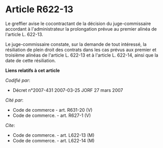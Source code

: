 # Article R622-13

Le greffier avise le cocontractant de la décision du juge-commissaire accordant à l'administrateur la prolongation prévue au
premier alinéa de l'article L. 622-13.

Le juge-commissaire constate, sur la demande de tout intéressé, la résiliation de plein droit des contrats dans les cas
prévus aux premier et troisième alinéas de l'article L. 622-13 et à l'article L. 622-14, ainsi que la date de cette
résiliation.

**Liens relatifs à cet article**

_Codifié par_:

  - Décret n°2007-431 2007-03-25 JORF 27 mars 2007

_Cité par_:

  - Code de commerce - art. R631-20 (V)
  - Code de commerce. - art. R627-1 (V)

_Cite_:

  - Code de commerce. - art. L622-13 (M)
  - Code de commerce. - art. L622-14 (M)
